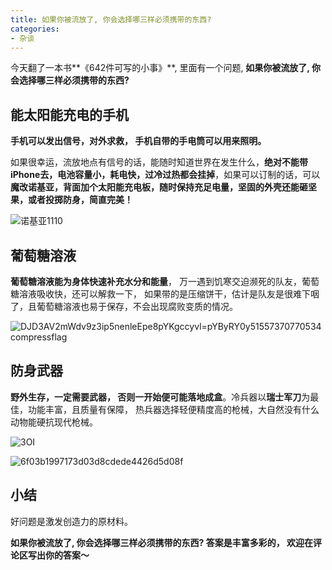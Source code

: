 ```yaml
---
title: 如果你被流放了, 你会选择哪三样必须携带的东西?
categories:
- 杂谈
---
```


今天翻了一本书**《642件可写的小事》**, 里面有一个问题, **如果你被流放了, 你会选择哪三样必须携带的东西?**



## 能太阳能充电的手机

**手机可以发出信号，对外求救， 手机自带的手电筒可以用来照明。**

如果很幸运，流放地点有信号的话，能随时知道世界在发生什么，**绝对不能带iPhone去，电池容量小，耗电快，过冷过热都会挂掉**，如果可以订制的话，可以**魔改诺基亚，背面加个太阳能充电板，随时保持充足电量，坚固的外壳还能砸坚果，或者投掷防身，简直完美！**

![诺基亚1110](https://v2fy.com/asset/0i/jikemiji/jikemiji-md/kr-000118.assets/ceO9genT5KPKs.jpg)

## 葡萄糖溶液

**葡萄糖溶液能为身体快速补充水分和能量**， 万一遇到饥寒交迫濒死的队友，葡萄糖溶液吸收快，还可以解救一下， 如果带的是压缩饼干，估计是队友是很难下咽了，且葡萄糖溶液也易于保存，不会出现腐败变质的情况。



![DJD3AV2mWdv9z3ip5nenleEpe8pYKgccyvl=pYByRY0y51557370770534compressflag](https://v2fy.com/asset/0i/jikemiji/jikemiji-md/kr-000118.assets/DJD3AV2mWdv9z3ip5nenleEpe8pYKgccyvl=pYByRY0y51557370770534compressflag.png)



## 防身武器

**野外生存，一定需要武器， 否则一开始便可能落地成盒**。冷兵器以**瑞士军刀**为最佳，功能丰富，且质量有保障， 热兵器选择轻便精度高的枪械，大自然没有什么动物能硬抗现代枪械。



![3OI](https://v2fy.com/asset/0i/jikemiji/jikemiji-md/kr-000118.assets/3OI6bnbGLWoDRYMvYxyuXJWF7lpj6COm.jpg)



![6f03b1997173d03d8cdede4426d5d08f](https://v2fy.com/asset/0i/jikemiji/jikemiji-md/kr-000118.assets/6f03b1997173d03d8cdede4426d5d08f.jpg)



## 小结

好问题是激发创造力的原材料。

**如果你被流放了, 你会选择哪三样必须携带的东西?  答案是丰富多彩的， 欢迎在评论区写出你的答案～**






